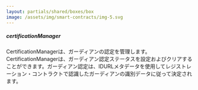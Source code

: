 ```yaml
---
layout: partials/shared/boxes/box
image: /assets/img/smart-contracts/img-5.svg
---
```


##### certificationManager

CertificationManagerは、ガーディアンの認定を管理します。CertificationManagerは、ガーディアン認定ステータスを設定およびクリアすることができます。ガーディアン認定は、IDURLメタデータを使用してレジストレーション・コントラクトで認識したガーディアンの識別データに従って決定されます。
